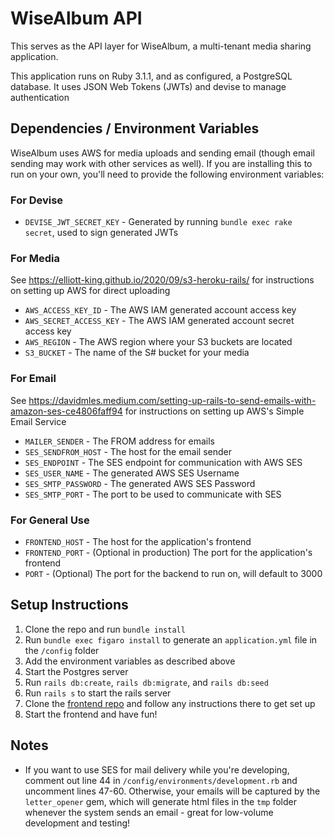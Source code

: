 # WiseAlbum API

This serves as the API layer for WiseAlbum, a multi-tenant media sharing application.

This application runs on Ruby 3.1.1, and as configured, a PostgreSQL database. It uses JSON Web Tokens (JWTs) and devise to manage authentication

## Dependencies / Environment Variables

WiseAlbum uses AWS for media uploads and sending email (though email sending may work with other services as well). If you are installing this to run on your own, you'll need to provide the following environment variables:

### For Devise

- `DEVISE_JWT_SECRET_KEY` - Generated by running `bundle exec rake secret`, used to sign generated JWTs

### For Media

See https://elliott-king.github.io/2020/09/s3-heroku-rails/ for instructions on setting up AWS for direct uploading

- `AWS_ACCESS_KEY_ID` - The AWS IAM generated account access key
- `AWS_SECRET_ACCESS_KEY` - The AWS IAM generated account secret access key
- `AWS_REGION` - The AWS region where your S3 buckets are located
- `S3_BUCKET` - The name of the S# bucket for your media

### For Email

See https://davidmles.medium.com/setting-up-rails-to-send-emails-with-amazon-ses-ce4806faff94 for instructions on setting up AWS's Simple Email Service

- `MAILER_SENDER` - The FROM address for emails
- `SES_SENDFROM_HOST` - The host for the email sender
- `SES_ENDPOINT` - The SES endpoint for communication with AWS SES
- `SES_USER_NAME` - The generated AWS SES Username
- `SES_SMTP_PASSWORD` - The generated AWS SES Password
- `SES_SMTP_PORT` - The port to be used to communicate with SES

### For General Use

- `FRONTEND_HOST` - The host for the application's frontend
- `FRONTEND_PORT` - (Optional in production) The port for the application's frontend
- `PORT` - (Optional) The port for the backend to run on, will default to 3000

## Setup Instructions

1. Clone the repo and run `bundle install`
2. Run `bundle exec figaro install` to generate an `application.yml` file in the `/config` folder
3. Add the environment variables as described above
4. Start the Postgres server
5. Run `rails db:create`, `rails db:migrate`, and `rails db:seed`
6. Run `rails s` to start the rails server
7. Clone the [frontend repo](https://github.com/joedietrich-dev/wisealbum-frontend) and follow any instructions there to get set up
8. Start the frontend and have fun!

## Notes

- If you want to use SES for mail delivery while you're developing, comment out line 44 in `/config/environments/development.rb` and uncomment lines 47-60. Otherwise, your emails will be captured by the `letter_opener` gem, which will generate html files in the `tmp` folder whenever the system sends an email - great for low-volume development and testing!
